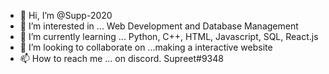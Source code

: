 - 👋 Hi, I’m @Supp-2020
- 👀 I’m interested in ... Web Development and Database Management
- 🌱 I’m currently learning ... Python, C++, HTML, Javascript, SQL, React.js
- 💞️ I’m looking to collaborate on ...making a interactive website
- 📫 How to reach me ... on discord. Supreet#9348

<!---
Supp-2020/Supp-2020 is a ✨ special ✨ repository because its `README.md` (this file) appears on your GitHub profile.
You can click the Preview link to take a look at your changes.
--->
